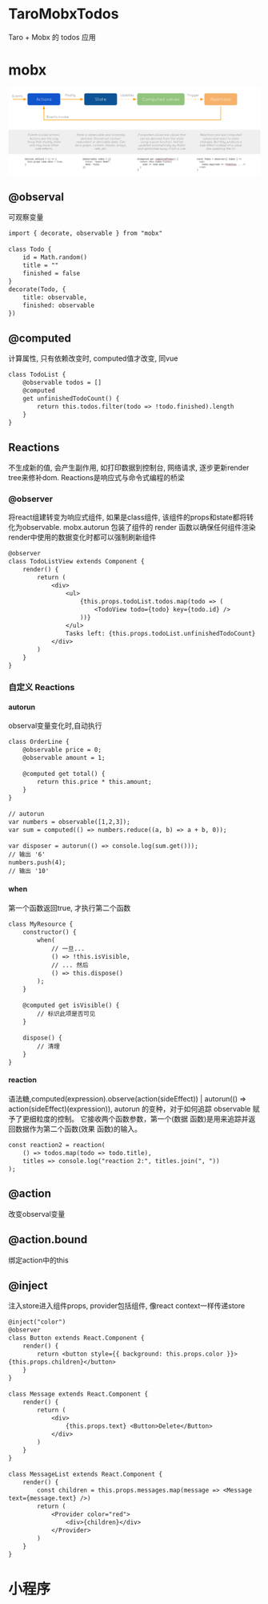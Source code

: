 # TaroMobxTodos
Taro + Mobx 的 todos 应用

# mobx
![流程图](https://github.com/kyr1eee/TaroMobxTodos/blob/master/src/mobx.png)
## @observal  
可观察变量
```
import { decorate, observable } from "mobx"

class Todo {
    id = Math.random()
    title = ""
    finished = false
}
decorate(Todo, {
    title: observable,
    finished: observable
})
```
## @computed  
计算属性, 只有依赖改变时, computed值才改变, 同vue
```
class TodoList {
    @observable todos = []
    @computed
    get unfinishedTodoCount() {
        return this.todos.filter(todo => !todo.finished).length
    }
}
```
## Reactions  
不生成新的值, 会产生副作用, 如打印数据到控制台, 网络请求, 逐步更新render tree来修补dom. Reactions是响应式与命令式编程的桥梁
### @observer  
将react组建转变为响应式组件, 如果是class组件, 该组件的props和state都将转化为observable. mobx.autorun 包装了组件的 render 函数以确保任何组件渲染render中使用的数据变化时都可以强制刷新组件
```
@observer
class TodoListView extends Component {
    render() {
        return (
            <div>
                <ul>
                    {this.props.todoList.todos.map(todo => (
                        <TodoView todo={todo} key={todo.id} />
                    ))}
                </ul>
                Tasks left: {this.props.todoList.unfinishedTodoCount}
            </div>
        )
    }
}
```
### 自定义 Reactions  
#### autorun  
observal变量变化时,自动执行
```
class OrderLine {
    @observable price = 0;
    @observable amount = 1;

    @computed get total() {
        return this.price * this.amount;
    }
}

// autorun
var numbers = observable([1,2,3]);
var sum = computed(() => numbers.reduce((a, b) => a + b, 0));

var disposer = autorun(() => console.log(sum.get()));
// 输出 '6'
numbers.push(4);
// 输出 '10'
```
#### when  
第一个函数返回true, 才执行第二个函数
```
class MyResource {
    constructor() {
        when(
            // 一旦...
            () => !this.isVisible,
            // ... 然后
            () => this.dispose()
        );
    }

    @computed get isVisible() {
        // 标识此项是否可见
    }

    dispose() {
        // 清理
    }
}
```
#### reaction  
语法糖,computed(expression).observe(action(sideEffect)) | autorun(() => action(sideEffect)(expression)), autorun 的变种，对于如何追踪 observable 赋予了更细粒度的控制。 它接收两个函数参数，第一个(数据 函数)是用来追踪并返回数据作为第二个函数(效果 函数)的输入。
```
const reaction2 = reaction(
    () => todos.map(todo => todo.title),
    titles => console.log("reaction 2:", titles.join(", "))
);
```

## @action  
改变observal变量
## @action.bound  
绑定action中的this

## @inject  
注入store进入组件props, provider包括组件, 像react context一样传递store
```
@inject("color")
@observer
class Button extends React.Component {
    render() {
        return <button style={{ background: this.props.color }}>{this.props.children}</button>
    }
}

class Message extends React.Component {
    render() {
        return (
            <div>
                {this.props.text} <Button>Delete</Button>
            </div>
        )
    }
}

class MessageList extends React.Component {
    render() {
        const children = this.props.messages.map(message => <Message text={message.text} />)
        return (
            <Provider color="red">
                <div>{children}</div>
            </Provider>
        )
    }
}
```

# 小程序
